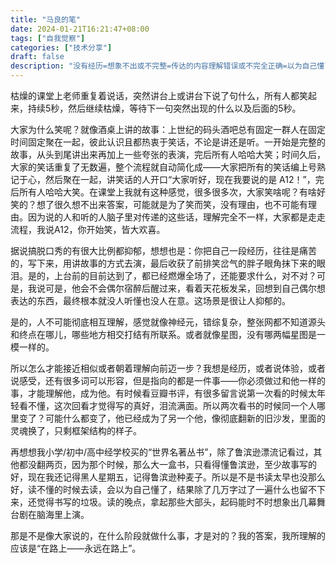 ```yaml
---
title: "马良的笔"
date: 2024-01-21T16:21:47+08:00
tags: ["自我觉察"]
categories: ["技术分享"]
draft: false
description: "没有经历=想象不出或不完整=传达的内容理解错误或不完全正确=以为自己懂了或懂了一大半"
---
```


枯燥的课堂上老师重复着说话，突然讲台上或讲台下说了句什么，所有人都笑起来，持续5秒，然后继续枯燥，等待下一句突然出现的什么以及后面的5秒。

大家为什么笑呢？就像酒桌上讲的故事：上世纪的码头酒吧总有固定一群人在固定时间固定聚在一起，彼此认识且都热衷于笑话，不论是讲还是听。一开始是完整的故事，从头到尾讲出来再加上一些夸张的表演，完后所有人哈哈大笑；时间久后，大家的笑话重复了无数遍，整个流程就自动简化成——大家把所有的笑话编上号熟记于心，然后聚在一起，讲笑话的人开口“大家听好，现在我要说的是 A12！”，完后所有人哈哈大笑。在课堂上我就有这种感觉，很多很多次，大家笑啥呢？有啥好笑的？想了很久想不出来答案，可能就是为了笑而笑，没有理由，也不可能有理由。因为说的人和听的人脑子里对传递的这些话，理解完全不一样，大家都是走走流程，我说A12，你开始笑，皆大欢喜。

据说搞脱口秀的有很大比例都抑郁，想想也是：你把自己一段经历，往往是痛苦的，写下来，用讲故事的方式去演，最后收获了前排笑岔气的胖子眼角抹下来的眼泪。是的，上台前的目前达到了，都已经燃爆全场了，还能要求什么，对不对？可是，我说可是，他会不会偶尔宿醉后醒过来，看着天花板发呆，回想到自己偶尔想表达的东西，最终根本就没人听懂也没人在意。这场景是很让人抑郁的。

是的，人不可能彻底相互理解，感觉就像神经元，错综复杂，整张网都不知道源头和终点在哪儿，哪些地方相交打结有所联系。或者就像星图，没有哪两幅星图是一模一样的。

所以怎么才能接近相似或者朝着理解向前迈一步？我想是经历，或者说体验，或者说感受，还有很多词可以形容，但是指向的都是一件事——你必须做过和他一样的事，才能理解他，成为他。有时候看豆瓣书评，有很多留言说第一次看的时候太年轻看不懂，这次回看才觉得写的真好，泪流满面。所以两次看书的时候同一个人哪里变了？可能什么都变了，他已经成为了另一个他，像彻底翻新的旧沙发，里面的灵魂换了，只剩框架结构的样子。

再想想我小学/初中/高中经学校买的“世界名著丛书”，除了鲁滨逊漂流记看过，其他都没翻两页，因为那个时候，那么大一盒书，只看得懂鲁滨逊，至少故事写的好，现在我还记得黑人星期五，记得鲁滨逊种麦子。所以是不是书读太早也没那么好，读不懂的时候去读，会以为自己懂了，结果除了几万字过了一遍什么也留不下来，还觉得书写的垃圾。读的晚点，拿起那些大部头，起码能时不时想象出几幕舞台剧在脑海里上演。

那是不是像大家说的，在什么阶段就做什么事，才是对的？我的答案，我所理解的应该是“在路上——永远在路上”。